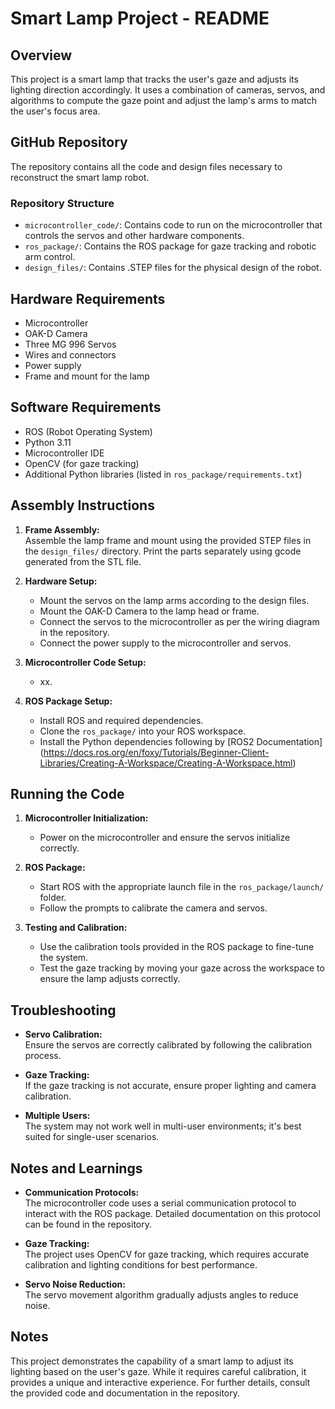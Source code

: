 # Smart Lamp Project - README

## Overview

This project is a smart lamp that tracks the user's gaze and adjusts its lighting direction accordingly. It uses a combination of cameras, servos, and algorithms to compute the gaze point and adjust the lamp's arms to match the user's focus area.

## GitHub Repository


The repository contains all the code and design files necessary to reconstruct the smart lamp robot.

### Repository Structure

- `microcontroller_code/`: Contains code to run on the microcontroller that controls the servos and other hardware components.
- `ros_package/`: Contains the ROS package for gaze tracking and robotic arm control.
- `design_files/`: Contains .STEP files for the physical design of the robot.

## Hardware Requirements

- Microcontroller 
- OAK-D Camera 
- Three MG 996 Servos
- Wires and connectors
- Power supply
- Frame and mount for the lamp

## Software Requirements

- ROS (Robot Operating System)
- Python 3.11
- Microcontroller IDE 
- OpenCV (for gaze tracking)
- Additional Python libraries (listed in `ros_package/requirements.txt`)

## Assembly Instructions

1. **Frame Assembly:**  
   Assemble the lamp frame and mount using the provided STEP files in the `design_files/` directory. Print the parts separately using gcode generated from the STL file.
   
2. **Hardware Setup:**
   - Mount the servos on the lamp arms according to the design files.
   - Mount the OAK-D Camera to the lamp head or frame.
   - Connect the servos to the microcontroller as per the wiring diagram in the repository.
   - Connect the power supply to the microcontroller and servos.

3. **Microcontroller Code Setup:**
   - xx.

4. **ROS Package Setup:**
   - Install ROS and required dependencies.
   - Clone the `ros_package/` into your ROS workspace.
   - Install the Python dependencies following by [ROS2 Documentation] (https://docs.ros.org/en/foxy/Tutorials/Beginner-Client-Libraries/Creating-A-Workspace/Creating-A-Workspace.html)

## Running the Code

1. **Microcontroller Initialization:**
   - Power on the microcontroller and ensure the servos initialize correctly.

2. **ROS Package:**
   - Start ROS with the appropriate launch file in the `ros_package/launch/` folder.
   - Follow the prompts to calibrate the camera and servos.

3. **Testing and Calibration:**
   - Use the calibration tools provided in the ROS package to fine-tune the system.
   - Test the gaze tracking by moving your gaze across the workspace to ensure the lamp adjusts correctly.

## Troubleshooting

- **Servo Calibration:**  
  Ensure the servos are correctly calibrated by following the calibration process.
  
- **Gaze Tracking:**  
  If the gaze tracking is not accurate, ensure proper lighting and camera calibration.

- **Multiple Users:**  
  The system may not work well in multi-user environments; it's best suited for single-user scenarios.

## Notes and Learnings

- **Communication Protocols:**  
  The microcontroller code uses a serial communication protocol to interact with the ROS package. Detailed documentation on this protocol can be found in the repository.

- **Gaze Tracking:**  
  The project uses OpenCV for gaze tracking, which requires accurate calibration and lighting conditions for best performance.

- **Servo Noise Reduction:**  
  The servo movement algorithm gradually adjusts angles to reduce noise.

## Notes

This project demonstrates the capability of a smart lamp to adjust its lighting based on the user's gaze. While it requires careful calibration, it provides a unique and interactive experience. For further details, consult the provided code and documentation in the repository.
